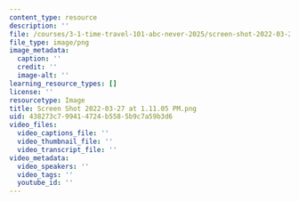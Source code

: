 ```yaml
---
content_type: resource
description: ''
file: /courses/3-1-time-travel-101-abc-never-2025/screen-shot-2022-03-27-at-11105-pm.png
file_type: image/png
image_metadata:
  caption: ''
  credit: ''
  image-alt: ''
learning_resource_types: []
license: ''
resourcetype: Image
title: Screen Shot 2022-03-27 at 1.11.05 PM.png
uid: 438273c7-9941-4724-b558-5b9c7a59b3d6
video_files:
  video_captions_file: ''
  video_thumbnail_file: ''
  video_transcript_file: ''
video_metadata:
  video_speakers: ''
  video_tags: ''
  youtube_id: ''
---
```

